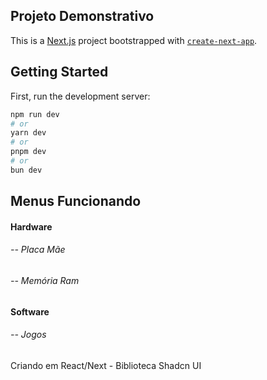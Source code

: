 ## Projeto Demonstrativo

This is a [Next.js](https://nextjs.org) project bootstrapped with [`create-next-app`](https://nextjs.org/docs/app/api-reference/cli/create-next-app).

## Getting Started

First, run the development server:

```bash
npm run dev
# or
yarn dev
# or
pnpm dev
# or
bun dev
```

## Menus Funcionando

#### Hardware

###### -- Placa Mãe
###### -- Memória Ram

#### Software

###### -- Jogos

Criando em React/Next - Biblioteca Shadcn UI

